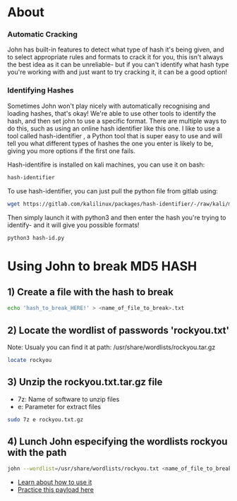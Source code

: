 # About
### Automatic Cracking

John has built-in features to detect what type of hash it's being given, and to select appropriate rules and formats to crack it for you, this isn't always the best idea as it can be unreliable- but if you can't identify what hash type you're working with and just want to try cracking it, it can be a good option! 

### Identifying Hashes

Sometimes John won't play nicely with automatically recognising and loading hashes, that's okay! We're able to use other tools to identify the hash, and then set john to use a specific format. There are multiple ways to do this, such as using an online hash identifier like this one. I like to use a tool called hash-identifier , a Python tool that is super easy to use and will tell you what different types of hashes the one you enter is likely to be, giving you more options if the first one fails.

Hash-identifire is installed on kali machines, you can use it on bash:
```bash
hash-identifier
```

To use hash-identifier, you can just pull the python file from gitlab using: 
```bash
wget https://gitlab.com/kalilinux/packages/hash-identifier/-/raw/kali/master/hash-id.py
```
Then simply launch it with python3 and then enter the hash you're trying to identify- and it will give you possible formats! 
```bash
python3 hash-id.py
```

# Using John to break MD5 HASH

## 1) Create a file with the hash to break
```bash
echo 'hash_to_break_HERE!' > <name_of_file_to_break>.txt
```

## 2) Locate the wordlist of passwords 'rockyou.txt'
Note: Usualy you can find it at path: /usr/share/wordlists/rockyou.tar.gz
```bash
locate rockyou
```
## 3) Unzip the rockyou.txt.tar.gz file
- 7z: Name of software to unzip files
- e: Parameter for extract files
```bash
sudo 7z e rockyou.txt.gz
```
## 4) Lunch John especifying the wordlists rockyou with the path
```bash
john --wordlist=/usr/share/wordlists/rockyou.txt <name_of_file_to_break> --format=Raw-MD5
```
- [Learn about how to use it](https://youtu.be/pF7uz_ptuFc?t=356)
- [Practice this payload here](https://tryhackme.com/room/corridor)

